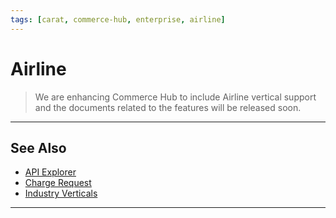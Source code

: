 ```yaml
---
tags: [carat, commerce-hub, enterprise, airline]
---
```


# Airline

<!-- theme: danger -->
> We are enhancing Commerce Hub to include Airline vertical support and the documents related to the features will be released soon.

---

## See Also

- [API Explorer](../api/?type=post&path=/payments-vas/v1/accounts/verification)
- [Charge Request](?path=docs/Resources/API-Documents/Payments/Charges.md)
- [Industry Verticals](?path=docs/Resources/Guides/Industry-Verticals/Industry-Verticals.md)

---
